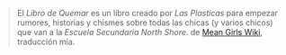 > El _Libro de Quemar_ es un libro creado por _Las Plasticas_ para empezar rumores, historias y chismes sobre todas las chicas (y varios chicos) que van a la _Escuela Secundaria North Shore_.
de [Mean Girls Wiki](https://meangirls.fandom.com/wiki/Burn_Book), traducción mía.

